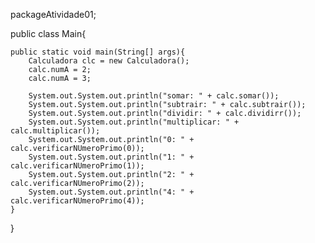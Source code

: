 packageAtividade01;

public class Main{
    
    public static void main(String[] args){
        Calculadora clc = new Calculadora();
        calc.numA = 2;
        calc.numA = 3;
        
        System.out.System.out.println("somar: " + calc.somar());
        System.out.System.out.println("subtrair: " + calc.subtrair());
        System.out.System.out.println("dividir: " + calc.dividirr());
        System.out.System.out.println("multiplicar: " + calc.multiplicar());
        System.out.System.out.println("0: " + calc.verificarNUmeroPrimo(0));
        System.out.System.out.println("1: " + calc.verificarNUmeroPrimo(1));
        System.out.System.out.println("2: " + calc.verificarNUmeroPrimo(2)); 
        System.out.System.out.println("4: " + calc.verificarNUmeroPrimo(4));
    }
}
